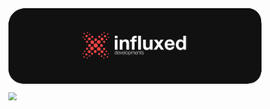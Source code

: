 <img src="/assets/github-2.png" alt="Influxed Developments Logo - Banner" />

<a href="http://www.github.com/influxion"><img src="https://github-readme-streak-stats.herokuapp.com/?user=influxion&stroke=ffffff&background=254000a&ring=EF4444&fire=EF4444&currStreakNum=ffffff&currStreakLabel=6366f1&sideNums=ffffff&sideLabels=ffffff&dates=ffffff&hide_border=true" /></a>
